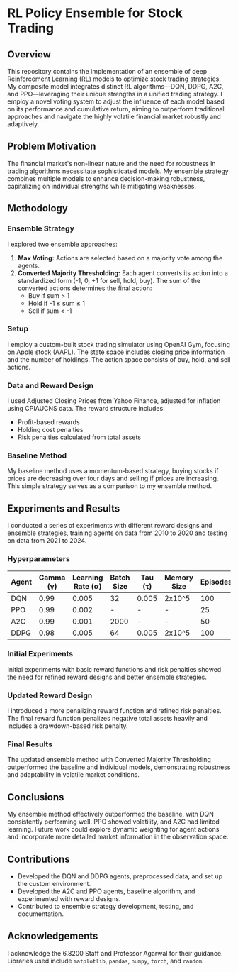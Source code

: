 # RL Policy Ensemble for Stock Trading

## Overview

This repository contains the implementation of an ensemble of deep Reinforcement Learning (RL) models to optimize stock trading strategies. My composite model integrates distinct RL algorithms—DQN, DDPG, A2C, and PPO—leveraging their unique strengths in a unified trading strategy. I employ a novel voting system to adjust the influence of each model based on its performance and cumulative return, aiming to outperform traditional approaches and navigate the highly volatile financial market robustly and adaptively.

## Problem Motivation

The financial market's non-linear nature and the need for robustness in trading algorithms necessitate sophisticated models. My ensemble strategy combines multiple models to enhance decision-making robustness, capitalizing on individual strengths while mitigating weaknesses.

## Methodology

### Ensemble Strategy
I explored two ensemble approaches:
1. **Max Voting:** Actions are selected based on a majority vote among the agents.
2. **Converted Majority Thresholding:** Each agent converts its action into a standardized form (-1, 0, +1 for sell, hold, buy). The sum of the converted actions determines the final action:
    - Buy if sum > 1
    - Hold if -1 ≤ sum ≤ 1
    - Sell if sum < -1

### Setup
I employ a custom-built stock trading simulator using OpenAI Gym, focusing on Apple stock (AAPL). The state space includes closing price information and the number of holdings. The action space consists of buy, hold, and sell actions.

### Data and Reward Design
I used Adjusted Closing Prices from Yahoo Finance, adjusted for inflation using CPIAUCNS data. The reward structure includes:
- Profit-based rewards
- Holding cost penalties
- Risk penalties calculated from total assets

### Baseline Method
My baseline method uses a momentum-based strategy, buying stocks if prices are decreasing over four days and selling if prices are increasing. This simple strategy serves as a comparison to my ensemble method.

## Experiments and Results

I conducted a series of experiments with different reward designs and ensemble strategies, training agents on data from 2010 to 2020 and testing on data from 2021 to 2024.

### Hyperparameters
| Agent | Gamma (γ) | Learning Rate (α) | Batch Size | Tau (τ) | Memory Size | Episodes |
|-------|-----------|-------------------|------------|---------|-------------|----------|
| DQN   | 0.99      | 0.005             | 32         | 0.005   | 2x10^5      | 100      |
| PPO   | 0.99      | 0.002             | -          | -       | -           | 25       |
| A2C   | 0.99      | 0.001             | 2000       | -       | -           | 50       |
| DDPG  | 0.98      | 0.005             | 64         | 0.005   | 2x10^5      | 100      |

### Initial Experiments
Initial experiments with basic reward functions and risk penalties showed the need for refined reward designs and better ensemble strategies.

### Updated Reward Design
I introduced a more penalizing reward function and refined risk penalties. The final reward function penalizes negative total assets heavily and includes a drawdown-based risk penalty.

### Final Results
The updated ensemble method with Converted Majority Thresholding outperformed the baseline and individual models, demonstrating robustness and adaptability in volatile market conditions.

## Conclusions

My ensemble method effectively outperformed the baseline, with DQN consistently performing well. PPO showed volatility, and A2C had limited learning. Future work could explore dynamic weighting for agent actions and incorporate more detailed market information in the observation space.

## Contributions
- Developed the DQN and DDPG agents, preprocessed data, and set up the custom environment.
- Developed the A2C and PPO agents, baseline algorithm, and experimented with reward designs.
- Contributed to ensemble strategy development, testing, and documentation.

## Acknowledgements
I acknowledge the 6.8200 Staff and Professor Agarwal for their guidance. Libraries used include `matplotlib`, `pandas`, `numpy`, `torch`, and `random`. 

